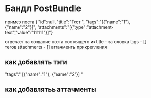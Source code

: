 # Бандл PostBundle

пример поста
{
    "id":null,
    "title":"Тест ",
    "tags":"[{\"name\":\"1\"},
        {\"name\":\"2\"}]",
    "attachments":"[{"type\":"attachment-text","value":"111111"}]"}

отвечает за создание поста состоящего из
title - заголовка
tags - [] тегов
attachments - [] аттачменты прикрепления

## как добавлять тэги

"tags":"
    [{"name":"1"},
        {"name":"2"}]
        "

## как добавлятьь аттачменты
